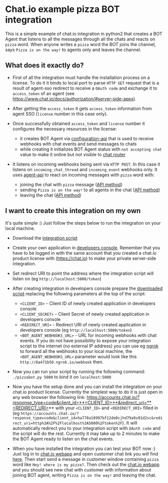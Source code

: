 # Chat.io example pizza BOT integration

This is a simple example of chat.io integration in python2 that creates a BOT Agent that listens to all the messages through all the chats and reacts on `pizza` word. When anyone writes a `pizza` word the BOT joins the channel, says `Pizza is on the way!` to agents only and leaves the channel.

## What does it exactly do?

* First of all the integration must handle the installation process on a license. To do it it binds to local port to parse `HTTP GET` request that is a result of agent-sso redirect to receive a `OAuth code` and exchange it to `access_token` of an agent (see https://www.chat.io/docs/authorization/#server-side-apps).

* After getting the `access_token` it gets `access_token` information from agent SSO (`license` number in this case only).

* Once successfully obtained `access_token` and `license` number it configures the necessary resources in the license:
  * it creates BOT Agent via [configuration-api](https://www.chat.io/docs/configuration-api/api-reference/v0.3/#bot-agent) that is used to receive webhooks with chat events and send messages to chats
  * while creating it initializes BOT Agent status with `not accepting chat` value to make it online but not visible to [chat router](https://www.chat.io/docs/apis-overview/#automatic-routing)

* It listens on incoming webhooks being sent via `HTTP POST`. In this case it listens on `incoming_chat_thread` and `incoming_event` webhooks only. It uses [agent-api](https://www.chat.io/docs/agent-api/) to react on incoming messages with `pizza` word with:
  * joining the chat with `pizza` message ([API method](https://www.chat.io/docs/agent-api/api-reference/v0.3/#join-chat))
  * sending `Pizza is on the way!` to all agents in the chat ([API method](https://www.chat.io/docs/agent-api/api-reference/v0.3/#send-event))
  * leaving the chat ([API method](https://www.chat.io/docs/agent-api/api-reference/v0.3/#remove-from-chat))

## I want to create this integration on my own

It's quite simple :) Just follow the steps below to run the integration on your local machine.

* Download the [integration script](./pizzabot.py)

* Create your own application in [developers console](https://console.chat.io/apps). Remember that you have to be logged in with the same account that you created a chat.io product license with (https://chat.io) to make your private server-side integration.

* Set redirect URI to point the address where the integration script will listen on (eg `http://localhost:5000/token`)

* After creating integration in developers console prepare the [downloaded script](./pizzabot.py) replacing the following parameters at the top of the script:
  * `<CLIENT_ID>` - Client ID of newly created application in developers console
  * `<CLIENT_SECRET>` - Client Secret of newly created application in developers console
  * `<REDIRECT_URI>` - Redirect URI of newly created application in developers console (eg `http://localhost:5000/token`)
  * `<BOT_AGENT_WEBHOOKS_URL>` - URL for incoming webhooks with chat events. If you do not have possibility to expose your integration script to the internet (no external IP address) you can use eg [ngrok](https://dashboard.ngrok.com/user/signup) to forward all the webhooks to your local machine, the `<BOT_AGENT_WEBHOOKS_URL>` parameter would look like this `http://8a471b50.ngrok.io/webhook` then.

* Now you can run your script by running the following command: `./pizzabot.py 5000` to bind it on `localhost:5000`

* Now you have the setup done and you can install the integration on your chat.io product license. Currently the simplest way to do it is just open in any web browser the following link: https://accounts.chat.io/?response_type=code&client_id=**<CLIENT_ID>**&redirect_uri=**<REDIRECT_URI>** with your `<CLIENT_ID>` and `<REDIRECT_URI>` filled in (eg `https://accounts.chat.io/?response_type=code&client_id=ha778a18997bf12de0cjhd79a9s01d2sc&redirect_uri=http%3A%2F%2Flocalhost%3A5000%2Ftoken%2F`). It will automatically redirect you to your integration script with `OAuth code` and the script will do the rest. Currently it may take up to 2 minutes to make the BOT Agent ready to listen on the chat events.

* When you have installed the integration you can test your BOT now :) Just log in to [chat.io webapp](https://app.chat.io) and open customer chat link you will find [here](https://app.chat.io/settings/channel-direct-link). Then start send a message in customer window containing `pizza` word like `Hey! where is my pizza?`. Then check out the [chat.io webapp](https://app.chat.io) and you should see new chat with customer with information about joining BOT agent, writing `Pizza is on the way!` and leaving the chat.

